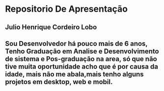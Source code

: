 <h1>Repositorio De Apresentação</h1>

<div>
  <h2>Julio Henrique Cordeiro Lobo</h2>
  <h2>Sou Desenvolvedor há pouco mais de 6 anos, Tenho Graduação em Analise e Desenvolvimento de sistema e Pos-graduação na area, só que não tive muita oportunidade acho que é por causa da idade, mais não me abala,mais tenho alguns projetos em desktop, web e mobil.  </h2>
</div>
